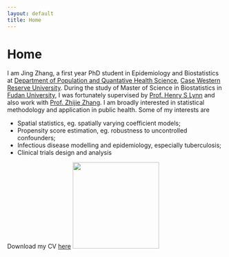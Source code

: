 ```yaml
---
layout: default
title: Home
---
```


<div>
 <h1 class="page-title">Home</h1>
</div>

<div>
<div class="row">
  <p>
  I am Jing Zhang, a first year PhD student in Epidemiology and Biostatistics at <a href="http://epbiwww.case.edu/">Department of Population and Quantative Health Science</a>, <a href="https://case.edu/">Case Western Reserve University</a>. During the study of Master of Science in Biostatistics in <a href="http://www.fudan.edu.cn/en/">Fudan University</a>, I was fortunately supervised by <a href="https://www.researchgate.net/profile/Henry_Lynn2"> Prof. Henry S Lynn</a> and also work with <a href="https://scholar.google.com/citations?hl=zh-CN&user=xq-7QVQAAAAJ&view_op=list_works&sortby=pubdate"> Prof. Zhijie Zhang</a>.   
  I am broadly interested in statistical methodology and application in public health. Some of my interests are
  <p>
  <ul>
  <li> Spatial statistics, eg. spatially varying coefficient models; </li>
  <li> Propensity score estimation, eg. robustness to uncontrolled confounders; </li>   
  <li> Infectious disease modelling and epidemiology, especially tuberculosis; </li>
  <li> Clinical trials design and analysis </li>
  </ul>
 
 Download my CV <a href="assets/pdfs/Resume_Jing Zhang 2019.9.pdf">here</a>
 <img src="https://jingzhang1.github.io/assets/images/mmexport1515251236988_mr1515251523635yasuo1.jpg" width= "200" >
